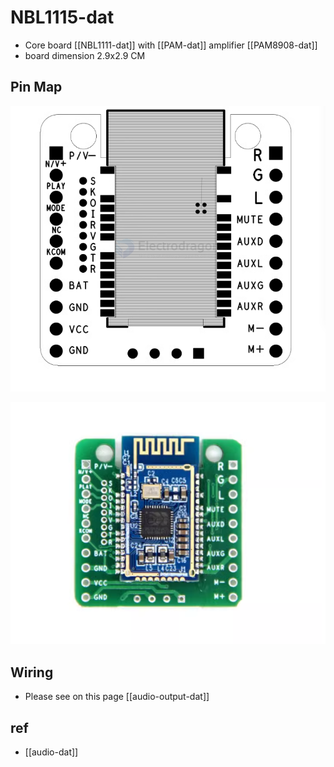 
# NBL1115-dat

- Core board [[NBL1111-dat]] with [[PAM-dat]] amplifier [[PAM8908-dat]]
- board dimension 2.9x2.9 CM


## Pin Map 

![](2025-01-20-18-05-34.png)

![](2025-01-20-18-05-57.png)

## Wiring 

- Please see on this page [[audio-output-dat]]

## ref 

- [[audio-dat]]
